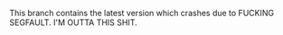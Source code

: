 This branch contains the latest version which crashes due to FUCKING SEGFAULT. I'M OUTTA THIS SHIT. 
